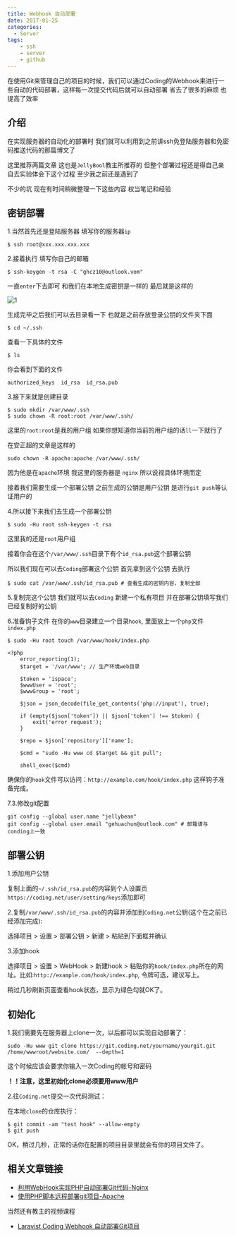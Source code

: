 ```yaml
---
title: Webhook 自动部署
date: 2017-01-25
categories:
  - Server
tags:
    - ssh
    - server
    - github
---
```

在使用Git来管理自己的项目的时候，我们可以通过Coding的Webhook来进行一些自动的代码部署，这样每一次提交代码后就可以自动部署 省去了很多的麻烦 也提高了效率

## 介绍
在实现服务器的自动化的部署时 我们就可以利用到之前讲ssh免登陆服务器和免密码推送代码的那篇博文了

这里推荐两篇文章 这也是`JellyBool`教主所推荐的 但整个部署过程还是得自己亲自去实验体会下这个过程 至少我之前还是遇到了

不少的坑  现在有时间稍微整理一下这些内容 权当笔记和经验

## 密钥部署

1.当然首先还是登陆服务器 填写你的服务器`ip`
```shell
$ ssh root@xxx.xxx.xxx.xxx 
```
2.接着执行  填写你自己的邮箱
```shell
$ ssh-keygen -t rsa -C "ghcz10@outlook.vom"
```
一直`enter`下去即可 和我们在本地生成密钥是一样的 最后就是这样的

![1](/images/articles/2017-01-25/1.png)

生成完毕之后我们可以去目录看一下 也就是之前存放登录公钥的文件夹下面
```shell
$ cd ~/.ssh
```
查看一下具体的文件
```shell
$ ls
```
你会看到下面的文件
```shell
authorized_keys  id_rsa  id_rsa.pub
```

3.接下来就是创建目录
```shell
$ sudo mkdir /var/www/.ssh
$ sudo chown -R root:root /var/www/.ssh/
```
这里的`root:root`是我的用户组 如果你想知道你当前的用户组的话`ll`一下就行了

在安正超的文章是这样的 
```shell
sudo chown -R apache:apache /var/www/.ssh/
```
因为他是在`apache`环境 我这里的服务器是 `nginx` 所以说视具体环境而定

接着我们需要生成一个部署公钥 之前生成的公钥是用户公钥 是进行`git push`等认证用户的

4.所以接下来我们去生成一个部署公钥
```shell
$ sudo -Hu root ssh-keygen -t rsa
```
这里我的还是`root`用户组

接着你会在这个`/var/www/.ssh`目录下有个`id_rsa.pub`这个部署公钥

所以我们现在可以去`Coding`部署这个公钥 首先拿到这个公钥 去执行
```shell
$ sudo cat /var/www/.ssh/id_rsa.pub # 查看生成的密钥内容，复制全部
```
5.复制完这个公钥 我们就可以去`Coding` 新建一个私有项目 并在部署公钥填写我们已经复制好的公钥

6.准备钩子文件
在你的`www`目录建立一个目录`hook`, 里面放上一个`php`文件`index.php`
```shell
$ sudo -Hu root touch /var/www/hook/index.php
```
```php?start_inline=1
<?php
    error_reporting(1);
    $target = '/var/www'; // 生产环境web目录

    $token = 'ispace';
    $wwwUser = 'root';
    $wwwGroup = 'root';

    $json = json_decode(file_get_contents('php://input'), true);

    if (empty($json['token']) || $json['token'] !== $token) {
        exit('error request');
    }

    $repo = $json['repository']['name'];

    $cmd = "sudo -Hu www cd $target && git pull";

    shell_exec($cmd)
```
确保你的`hook`文件可以访问：`http://example.com/hook/index.php` 这样钩子准备完成。

7.3.修改git配置
```shell
git config --global user.name "jellybean" 
git config --global user.email "gehuachun@outlook.com" # 邮箱请与conding上一致
```

## 部署公钥
1.添加用户公钥

复制上面的`~/.ssh/id_rsa.pub`的内容到个人设置页`https://coding.net/user/setting/keys`添加即可

2.复制`/var/www/.ssh/id_rsa.pub`的内容并添加到`Coding.net`公钥(这个在之前已经添加完成):

选择项目 > 设置 > 部署公钥 > 新建 > 粘贴到下面框并确认

3.添加hook

选择项目 > 设置 > WebHook > 新建hook > 粘贴你的`hook/index.php`所在的网址。比如:`http://example.com/hook/index.php`, 令牌可选，建议写上。

稍过几秒刷新页面查看hook状态，显示为绿色勾就OK了。

## 初始化
1.我们需要先在服务器上clone一次，以后都可以实现自动部署了：

```
sudo -Hu www git clone https://git.coding.net/yourname/yourgit.git /home/wwwroot/website.com/  --depth=1
```
这个时候应该会要求你输入一次Coding的帐号和密码

**！！注意，这里初始化clone必须要用www用户**

2.往`Coding.net`提交一次代码测试：

在本地`clone`的仓库执行：
```shell
$ git commit -am "test hook" --allow-empty
$ git push 
```
OK，稍过几秒，正常的话你在配置的项目目录里就会有你的项目文件了。

## 相关文章链接

- [利用WebHook实现PHP自动部署Git代码-Nginx](https://m.aoh.cc/149.html)
- [使用PHP脚本远程部署git项目-Apache](http://overtrue.me/articles/2015/01/how-to-deploy-project-with-git-hook.html)

当然还有教主的视频课程
- [Laravist Coding Webhook 自动部署Git项目](https://www.laravist.com/series/something-that-a-little-helpful/episodes/3)